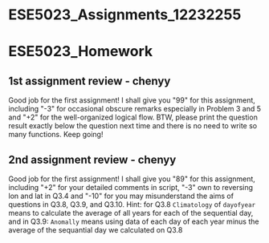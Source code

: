 # ESE5023_Assignments_12232255
# ESE5023_Homework
## 1st assignment review - chenyy
Good job for the first assignment! I shall give you "99" for this assignment, including "-3" for occasional obscure remarks especially in Problem 3 and 5 and "+2" for the well-organized logical flow. BTW, please print the question result exactly below the question next time and there is no need to write so many functions. Keep going!

## 2nd assignment review - chenyy
Good job for the first assignment! I shall give you "89" for this assignment, including "+2" for your detailed comments in script, "-3" own to reversing lon and lat in Q3.4 and "-10" for you may misunderstand the aims of questions in Q3.8, Q3.9, and Q3.10.
Hint: for Q3.8 `Climatology` of `dayofyear` means to calculate the average of all years for each of the sequential day, and in Q3.9: `Anomally` means using data of each day of each year minus the average of the sequantial day we calculated on Q3.8
